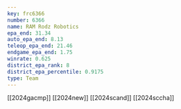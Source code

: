 ```yaml
---
key: frc6366
number: 6366
name: RAM Rodz Robotics
epa_end: 31.34
auto_epa_end: 8.13
teleop_epa_end: 21.46
endgame_epa_end: 1.75
winrate: 0.625
district_epa_rank: 8
district_epa_percentile: 0.9175
type: Team
---
```

[[2024gacmp]]
[[2024new]]
[[2024scand]]
[[2024sccha]]
